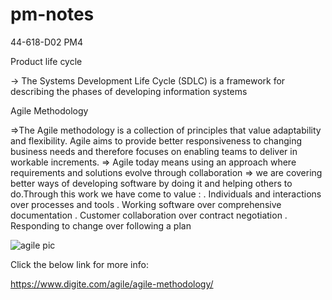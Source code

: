 
# pm-notes
44-618-D02 PM4

Product life cycle

-> The Systems Development Life Cycle (SDLC) is a framework for describing the phases of developing information systems

Agile Methodology


=>The Agile methodology is a collection of principles that value adaptability and flexibility. Agile  aims to provide better responsiveness to changing business needs and therefore focuses on enabling teams to deliver in workable increments.
=> Agile today means using an approach where requirements and solutions evolve through collaboration
=> we are covering better ways of developing software by doing it and helping others to do.Through this work we have come to value :
 . Individuals and interactions over processes and tools
 . Working software over comprehensive documentation 
 . Customer collaboration over contract negotiation 
 . Responding to change over following a plan

  
  
![agile pic](https://user-images.githubusercontent.com/73435520/118069069-1c242180-b369-11eb-95d7-eaef3d5bcc50.png)


Click the below link for more info:

https://www.digite.com/agile/agile-methodology/
